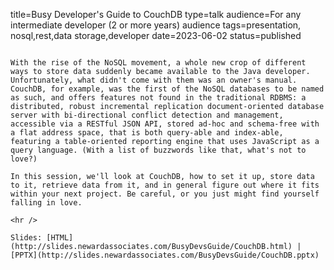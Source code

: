 title=Busy Developer's Guide to CouchDB
type=talk
audience=For any intermediate developer (2 or more years) audience
tags=presentation, nosql,rest,data storage,developer
date=2023-06-02
status=published
~~~~~~

With the rise of the NoSQL movement, a whole new crop of different ways to store data suddenly became available to the Java developer. Unfortunately, what didn't come with them was an owner's manual. CouchDB, for example, was the first of the NoSQL databases to be named as such, and offers features not found in the traditional RDBMS: a distributed, robust incremental replication document-oriented database server with bi-directional conflict detection and management, accessible via a RESTful JSON API, stored ad-hoc and schema-free with a flat address space, that is both query-able and index-able, featuring a table-oriented reporting engine that uses JavaScript as a query language. (With a list of buzzwords like that, what's not to love?)

In this session, we'll look at CouchDB, how to set it up, store data to it, retrieve data from it, and in general figure out where it fits within your next project. Be careful, or you just might find yourself falling in love.
    
<hr />

Slides: [HTML](http://slides.newardassociates.com/BusyDevsGuide/CouchDB.html) | [PPTX](http://slides.newardassociates.com/BusyDevsGuide/CouchDB.pptx)
